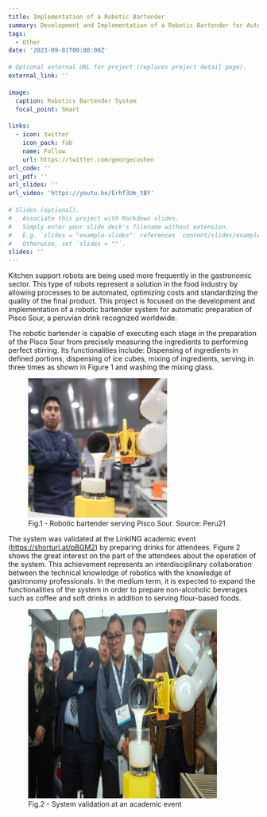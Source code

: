 ```yaml
---
title: Implementation of a Robotic Bartender
summary: Development and Implementation of a Robotic Bartender for Automatic Pisco Sour Preparation
tags:
  - Other
date: '2023-09-01T00:00:00Z'

# Optional external URL for project (replaces project detail page).
external_link: ''

image:
  caption: Robotics Bartender System
  focal_point: Smart

links:
  - icon: twitter
    icon_pack: fab
    name: Follow
    url: https://twitter.com/georgecushen
url_code: ''
url_pdf: ''
url_slides: ''
url_video: 'https://youtu.be/Erhf3Um_tBY'

# Slides (optional).
#   Associate this project with Markdown slides.
#   Simply enter your slide deck's filename without extension.
#   E.g. `slides = "example-slides"` references `content/slides/example-slides.md`.
#   Otherwise, set `slides = ""`.
slides: ''
---
```

Kitchen support robots are being used more frequently in the gastronomic sector. This type of robots represent a solution in the food industry by allowing processes to be automated, optimizing costs and standardizing the quality of the final product. This project is focused on the development and implementation of a robotic bartender system for automatic preparation of Pisco Sour, a peruvian drink recognized worldwide. 

The robotic bartender is capable of executing each stage in the preparation of the Pisco Sour from precisely measuring the ingredients to performing perfect stirring. Its functionalities include: Dispensing of ingredients in defined portions, dispensing of ice cubes, mixing of ingredients, serving in three times as shown in Figure 1 and washing the mixing glass.

<figure>
  <img src= robot_bartender.jpg width= 280 height= 280 >
  <figcaption>Fig.1 - Robotic bartender serving Pisco Sour. Source: Peru21</figcaption>
</figure>

The system was validated at the LinkING academic event (https://shorturl.at/pBGM2) by preparing drinks for attendees. Figure 2 shows the great interest on the part of the attendees about the operation of the system. This achievement represents an interdisciplinary collaboration between the technical knowledge of robotics with the knowledge of gastronomy professionals. In the medium term, it is expected to expand the functionalities of the system in order to prepare non-alcoholic beverages such as coffee and soft drinks in addition to serving flour-based foods. 

<figure>
  <img src= featured3.jpg width= 380 height= 380>
  <figcaption>Fig.2 - System validation at an academic event</figcaption>
</figure>

